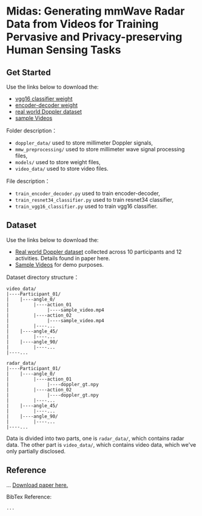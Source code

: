 # Midas: Generating mmWave Radar Data from Videos for Training Pervasive and Privacy-preserving Human Sensing Tasks
## Get Started
Use the links below to download the:
* [vgg16 classifier weight](https://www.dropbox.com/s/ubxg7qewzwv6n2h/classifier_weights.hdf5?dl=0) 
* [encoder-decoder weight](https://www.dropbox.com/s/0kki7buj2vcvnx1/autoencoder_weights.hdf5?dl=0) 
* [real world Doppler dataset](https://www.dropbox.com/s/y15pmjn5erlegpt/radar_data.zip?dl=0) 
* [sample Videos](https://www.dropbox.com/s/b0dpyv8mvo2axfn/video_data.zip?dl=0) 

Folder description：
* `doppler_data/` used to store millimeter Doppler signals,
* `mmw_preprocessing/` used to store millimeter wave signal processing files, 
* `models/` used to store weight files, 
* `video_data/` used to store video files.

File description：
* `train_encoder_decoder.py` used to train encoder-decoder, 
* `train_resnet34_classifier.py` used to train resnet34 classifier, 
* `train_vgg16_classifier.py` used to train vgg16 classifier.


## Dataset
Use the links below to download the:
* [Real world Doppler dataset](https://www.dropbox.com/s/y15pmjn5erlegpt/radar_data.zip?dl=0) collected across 10 participants and 12 activities. Details found in paper here. 
* [Sample Videos](https://www.dropbox.com/s/b0dpyv8mvo2axfn/video_data.zip?dl=0) for demo purposes.

Dataset directory structure：
```
video_data/
|----Participant_01/
|    |----angle_0/
|         |----action_01
|              |----sample_video.mp4
|         |----action_02
|              |----sample_video.mp4
|         |----...
|    |----angle_45/
|         |----...
|    |----angle_90/
|         |----...
|----...

radar_data/
|----Participant_01/
|    |----angle_0/
|         |----action_01
|              |----doppler_gt.npy
|         |----action_02
|              |----doppler_gt.npy
|         |----...
|    |----angle_45/
|         |----...
|    |----angle_90/
|         |----...
|----...
```	
Data is divided into two parts, one is `radar_data/`, which contains radar data. The other part is `video_data/`, which contains video data, which we've only partially disclosed.
## Reference
...
[Download paper here.](...)

BibTex Reference:
```
...
```


